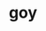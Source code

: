 ---
category: 3-letters
denotation: null
name: goy
reference_link: https://www.etymonline.com/word/goy
root_language: null
root_name: null
title: goy
type: free
word_sums:
- respelling: goy
  sum: 'Goy + '
---